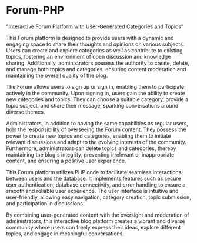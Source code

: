 # Forum-PHP
"Interactive Forum Platform with User-Generated Categories and Topics"

This Forum platform is designed to provide users with a dynamic and engaging space to share their thoughts and opinions on various subjects. Users can create and explore categories as well as contribute to existing topics, fostering an environment of open discussion and knowledge sharing. Additionally, administrators possess the authority to create, delete, and manage both topics and categories, ensuring content moderation and maintaining the overall quality of the blog.

The Forum allows users to sign up or sign in, enabling them to participate actively in the community. Upon signing in, users gain the ability to create new categories and topics. They can choose a suitable category, provide a topic subject, and share their message, sparking conversations around diverse themes.

Administrators, in addition to having the same capabilities as regular users, hold the responsibility of overseeing the Forum content. They possess the power to create new topics and categories, enabling them to initiate relevant discussions and adapt to the evolving interests of the community. Furthermore, administrators can delete topics and categories, thereby maintaining the blog's integrity, preventing irrelevant or inappropriate content, and ensuring a positive user experience.

This Forum platform utilizes PHP code to facilitate seamless interactions between users and the database. It implements features such as secure user authentication, database connectivity, and error handling to ensure a smooth and reliable user experience. The user interface is intuitive and user-friendly, allowing easy navigation, category creation, topic submission, and participation in discussions.

By combining user-generated content with the oversight and moderation of administrators, this interactive blog platform creates a vibrant and diverse community where users can freely express their ideas, explore different topics, and engage in meaningful conversations.

